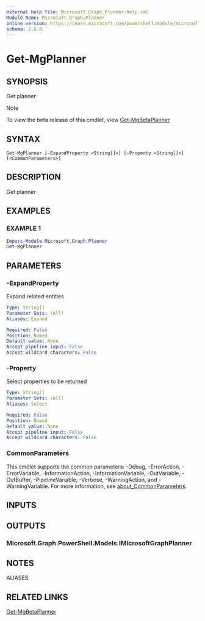 ```yaml
---
external help file: Microsoft.Graph.Planner-help.xml
Module Name: Microsoft.Graph.Planner
online version: https://learn.microsoft.com/powershell/module/microsoft.graph.planner/get-mgplanner
schema: 2.0.0
---
```


# Get-MgPlanner

## SYNOPSIS
Get planner

> [!NOTE]
> To view the beta release of this cmdlet, view [Get-MgBetaPlanner](/powershell/module/Microsoft.Graph.Beta.Planner/Get-MgPlanner?view=graph-powershell-beta)

## SYNTAX

```
Get-MgPlanner [-ExpandProperty <String[]>] [-Property <String[]>] [<CommonParameters>]
```

## DESCRIPTION
Get planner

## EXAMPLES

### EXAMPLE 1
```powershell
Import-Module Microsoft.Graph.Planner
Get-MgPlanner
```

## PARAMETERS

### -ExpandProperty
Expand related entities

```yaml
Type: String[]
Parameter Sets: (All)
Aliases: Expand

Required: False
Position: Named
Default value: None
Accept pipeline input: False
Accept wildcard characters: False
```

### -Property
Select properties to be returned

```yaml
Type: String[]
Parameter Sets: (All)
Aliases: Select

Required: False
Position: Named
Default value: None
Accept pipeline input: False
Accept wildcard characters: False
```

### CommonParameters
This cmdlet supports the common parameters: -Debug, -ErrorAction, -ErrorVariable, -InformationAction, -InformationVariable, -OutVariable, -OutBuffer, -PipelineVariable, -Verbose, -WarningAction, and -WarningVariable. For more information, see [about_CommonParameters](http://go.microsoft.com/fwlink/?LinkID=113216).

## INPUTS

## OUTPUTS

### Microsoft.Graph.PowerShell.Models.IMicrosoftGraphPlanner
## NOTES

ALIASES

## RELATED LINKS
[Get-MgBetaPlanner](/powershell/module/Microsoft.Graph.Beta.Planner/Get-MgPlanner?view=graph-powershell-beta)
